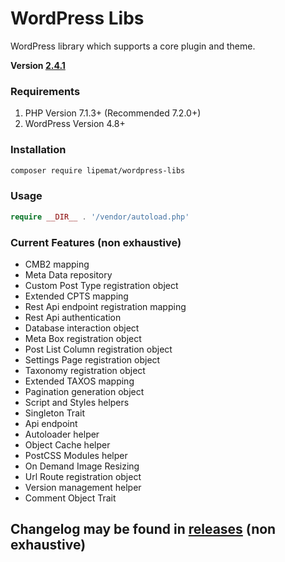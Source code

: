 # WordPress Libs
WordPress library which supports a core plugin and theme.

**Version [2.4.1](https://github.com/lipemat/wordpress-lipe-libs/releases/tag/2.4.1)**

### Requirements
1. PHP Version 7.1.3+ (Recommended 7.2.0+)
2. WordPress Version 4.8+ 


### Installation
``` sh 
composer require lipemat/wordpress-libs
```
### Usage

``` php
require __DIR__ . '/vendor/autoload.php'
```

### Current Features (non exhaustive)
* CMB2 mapping
* Meta Data repository
* Custom Post Type registration object
* Extended CPTS mapping
* Rest Api endpoint registration mapping
* Rest Api authentication
* Database interaction object
* Meta Box registration object
* Post List Column registration object
* Settings Page registration object
* Taxonomy registration object
* Extended TAXOS mapping
* Pagination generation object
* Script and Styles helpers
* Singleton Trait
* Api endpoint
* Autoloader helper
* Object Cache helper
* PostCSS Modules helper
* On Demand Image Resizing
* Url Route registration object
* Version management helper
* Comment Object Trait

## Changelog may be found in [releases](https://github.com/lipemat/wordpress-libs/releases) (non exhaustive)







